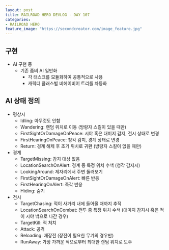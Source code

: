 ```yaml
---
layout: post
title: RAILROAD HERO DEVLOG - DAY 107
categories:
- RAILROAD HERO
feature_image: "https://secondcreator.com/image_feature.jpg"
---
```


## 구현
- AI 구현 중
  - 기존 좀비 AI 일반화
    - 각 태스크를 모듈화하여 공통적으로 사용
    - 캐릭터 클래스별 비헤이비어 트리를 차등화

## AI 상태 정의
- 평상시
  - Idling: 아무것도 안함
  - Wandering: 랜덤 위치로 이동 (방랑자 스킬이 있을 때만)
  - FirstSightOrDamageOnPeace: 시야 혹은 대미지 감지, 전시 상태로 변경
  - FirstHearingOnPeace: 청각 감지, 경계 상태로 변경
  - Return: 경계 해제 후 초기 위치로 귀환 (방랑자 스킬이 없을 때만)
- 경계
  - TargetMissing: 감지 대상 없음
  - LocationSearchOnAlert: 경계 중 특정 위치 수색 (청각 감지시)
  - LookingAround: 제자리에서 주변 둘러보기
  - FirstSightOrDamageOnAlert: 빠른 반응
  - FirstHearingOnAlert: 즉각 반응
  - Hiding: 숨기
- 전시
  - TargetChasing: 적이 사거리 내에 들어올 때까지 추적
  - LocationSearchOnCombat: 전투 중 특정 위치 수색 (대미지 감지시 혹은 적이 시야 밖으로 나간 경우)
  - TargetKill: 적 처치
  - Attack: 공격
  - Reloading: 재장전 (장전이 필요한 무기의 경우만)
  - RunAway: 가장 가까운 적으로부터 최대한 랜덤 위치로 도주
